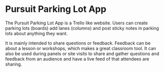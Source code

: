 # Pursuit Parking Lot App

The Pursuit Parking Lot App is a Trello like website. Users can create parking lots (boards) add lanes (columns) and post sticky notes in parking lots about anything they want.

It is mainly intended to share questions or feedback. Feedback can be about a lesson or workshops, which makes a great classroom tool. It can also be used during panels or site visits to share and gather questions and feedback from an audience and have a live feed of that attendees are sharing. 
